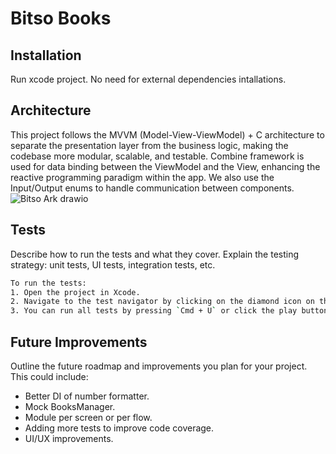 
# Bitso Books



## Installation

Run xcode project. No need for external dependencies intallations.


## Architecture

This project follows the MVVM (Model-View-ViewModel) + C architecture to separate the presentation layer from the business logic, making the codebase more modular, scalable, and testable. Combine framework is used for data binding between the ViewModel and the View, enhancing the reactive programming paradigm within the app.
We also use the Input/Output enums to handle communication between components.
![Bitso Ark drawio](https://github.com/rodriar/BitTest/assets/22194427/66bf6630-8365-4f88-8e42-149de64f0ffb)


## Tests

Describe how to run the tests and what they cover. Explain the testing strategy: unit tests, UI tests, integration tests, etc.

```bash
To run the tests:
1. Open the project in Xcode.
2. Navigate to the test navigator by clicking on the diamond icon on the top left side or using the shortcut `Cmd + 6`.
3. You can run all tests by pressing `Cmd + U` or click the play button next to the individual test or test suite.
```

## Future Improvements

Outline the future roadmap and improvements you plan for your project. This could include:

- Better DI of number formatter.
- Mock BooksManager.
- Module per screen or per flow.
- Adding more tests to improve code coverage.
- UI/UX improvements.

